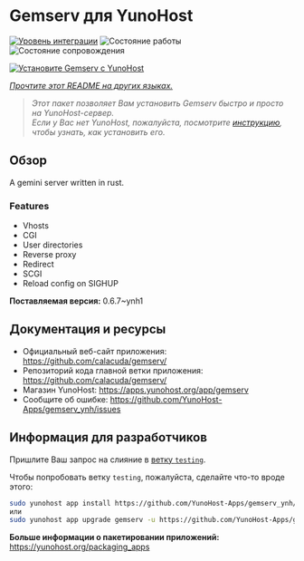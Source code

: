 <!--
Важно: этот README был автоматически сгенерирован <https://github.com/YunoHost/apps/tree/master/tools/readme_generator>
Он НЕ ДОЛЖЕН редактироваться вручную.
-->

# Gemserv для YunoHost

[![Уровень интеграции](https://apps.yunohost.org/badge/integration/gemserv)](https://ci-apps.yunohost.org/ci/apps/gemserv/)
![Состояние работы](https://apps.yunohost.org/badge/state/gemserv)
![Состояние сопровождения](https://apps.yunohost.org/badge/maintained/gemserv)

[![Установите Gemserv с YunoHost](https://install-app.yunohost.org/install-with-yunohost.svg)](https://install-app.yunohost.org/?app=gemserv)

*[Прочтите этот README на других языках.](./ALL_README.md)*

> *Этот пакет позволяет Вам установить Gemserv быстро и просто на YunoHost-сервер.*  
> *Если у Вас нет YunoHost, пожалуйста, посмотрите [инструкцию](https://yunohost.org/install), чтобы узнать, как установить его.*

## Обзор

A gemini server written in rust.

### Features

- Vhosts
- CGI
- User directories
- Reverse proxy
- Redirect
- SCGI
- Reload config on SIGHUP


**Поставляемая версия:** 0.6.7~ynh1
## Документация и ресурсы

- Официальный веб-сайт приложения: <https://github.com/calacuda/gemserv/>
- Репозиторий кода главной ветки приложения: <https://github.com/calacuda/gemserv/>
- Магазин YunoHost: <https://apps.yunohost.org/app/gemserv>
- Сообщите об ошибке: <https://github.com/YunoHost-Apps/gemserv_ynh/issues>

## Информация для разработчиков

Пришлите Ваш запрос на слияние в [ветку `testing`](https://github.com/YunoHost-Apps/gemserv_ynh/tree/testing).

Чтобы попробовать ветку `testing`, пожалуйста, сделайте что-то вроде этого:

```bash
sudo yunohost app install https://github.com/YunoHost-Apps/gemserv_ynh/tree/testing --debug
или
sudo yunohost app upgrade gemserv -u https://github.com/YunoHost-Apps/gemserv_ynh/tree/testing --debug
```

**Больше информации о пакетировании приложений:** <https://yunohost.org/packaging_apps>
